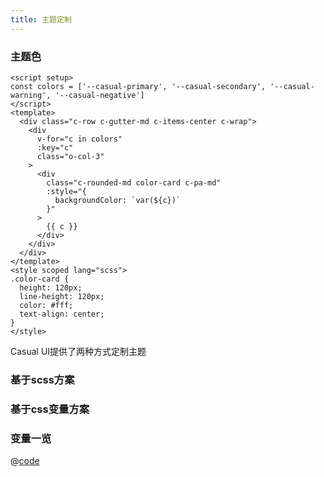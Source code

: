 ```yaml
---
title: 主题定制
---
```


### 主题色

```vue live
<script setup>
const colors = ['--casual-primary', '--casual-secondary', '--casual-warning', '--casual-negative']
</script>
<template>
  <div class="c-row c-gutter-md c-items-center c-wrap">
    <div
      v-for="c in colors"
      :key="c"
      class="o-col-3"
    >
      <div
        class="c-rounded-md color-card c-pa-md"
        :style="{
          backgroundColor: `var(${c})`
        }"
      >
        {{ c }}
      </div>
    </div>
  </div>
</template>
<style scoped lang="scss">
.color-card {
  height: 120px;
  line-height: 120px;
  color: #fff;
  text-align: center;
}
</style>
```

Casual UI提供了两种方式定制主题

### 基于scss方案

### 基于css变量方案

### 变量一览

@[code](../../../styles/variables/colors.scss)
